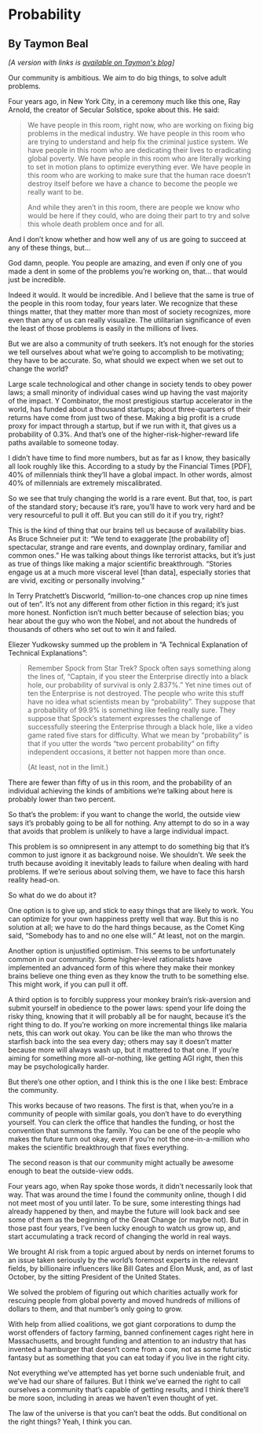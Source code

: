 # Probability
## By Taymon Beal

*[A version with links is [available on Taymon's blog](https://anomalybeta.com/2016/12/18/probability-a-moment-of-darkness/)]*

Our community is ambitious. We aim to do big things, to solve adult problems.

Four years ago, in New York City, in a ceremony much like this one, Ray Arnold, the creator of Secular Solstice, spoke about this. He said:

> We have people in this room, right now, who are working on fixing big problems in the medical industry. We have people in this room who are trying to understand and help fix the criminal justice system. We have people in this room who are dedicating their lives to eradicating global poverty. We have people in this room who are literally working to set in motion plans to optimize everything ever. We have people in this room who are working to make sure that the human race doesn’t destroy itself before we have a chance to become the people we really want to be.
> 
> And while they aren’t in this room, there are people we know who would be here if they could, who are doing their part to try and solve this whole death problem once and for all.

And I don’t know whether and how well any of us are going to succeed at any of these things, but…

God damn, people. You people are amazing, and even if only one of you made a dent in some of the problems you’re working on, that… that would just be incredible.

Indeed it would. It would be incredible. And I believe that the same is true of the people in this room today, four years later. We recognize that these things matter, that they matter more than most of society recognizes, more even than any of us can really visualize. The utilitarian significance of even the least of those problems is easily in the millions of lives.

But we are also a community of truth seekers. It’s not enough for the stories we tell ourselves about what we’re going to accomplish to be motivating; they have to be accurate. So, what should we expect when we set out to change the world?

Large scale technological and other change in society tends to obey power laws; a small minority of individual cases wind up having the vast majority of the impact. Y Combinator, the most prestigious startup accelerator in the world, has funded about a thousand startups; about three-quarters of their returns have come from just two of these. Making a big profit is a crude proxy for impact through a startup, but if we run with it, that gives us a probability of 0.3%. And that’s one of the higher-risk-higher-reward life paths available to someone today.

I didn’t have time to find more numbers, but as far as I know, they basically all look roughly like this. According to a study by the Financial Times [PDF], 40% of millennials think they’ll have a global impact. In other words, almost 40% of millennials are extremely miscalibrated.

So we see that truly changing the world is a rare event. But that, too, is part of the standard story; because it’s rare, you’ll have to work very hard and be very resourceful to pull it off. But you can still do it if you try, right?

This is the kind of thing that our brains tell us because of availability bias. As Bruce Schneier put it: “We tend to exaggerate [the probability of] spectacular, strange and rare events, and downplay ordinary, familiar and common ones.” He was talking about things like terrorist attacks, but it’s just as true of things like making a major scientific breakthrough. “Stories engage us at a much more visceral level [than data], especially stories that are vivid, exciting or personally involving.”

In Terry Pratchett’s Discworld, “million-to-one chances crop up nine times out of ten”. It’s not any different from other fiction in this regard; it’s just more honest. Nonfiction isn’t much better because of selection bias; you hear about the guy who won the Nobel, and not about the hundreds of thousands of others who set out to win it and failed.

Eliezer Yudkowsky summed up the problem in “A Technical Explanation of Technical Explanations”:

> Remember Spock from Star Trek? Spock often says something along the lines of, “Captain, if you steer the Enterprise directly into a black hole, our probability of survival is only 2.837%.” Yet nine times out of ten the Enterprise is not destroyed. The people who write this stuff have no idea what scientists mean by “probability”. They suppose that a probability of 99.9% is something like feeling really sure. They suppose that Spock’s statement expresses the challenge of successfully steering the Enterprise through a black hole, like a video game rated five stars for difficulty. What we mean by “probability” is that if you utter the words “two percent probability” on fifty independent occasions, it better not happen more than once.
> 
> (At least, not in the limit.)

There are fewer than fifty of us in this room, and the probability of an individual achieving the kinds of ambitions we’re talking about here is probably lower than two percent.

So that’s the problem: if you want to change the world, the outside view says it’s probably going to be all for nothing. Any attempt to do so in a way that avoids that problem is unlikely to have a large individual impact.

This problem is so omnipresent in any attempt to do something big that it’s common to just ignore it as background noise. We shouldn’t. We seek the truth because avoiding it inevitably leads to failure when dealing with hard problems. If we’re serious about solving them, we have to face this harsh reality head-on.

So what do we do about it?

One option is to give up, and stick to easy things that are likely to work. You can optimize for your own happiness pretty well that way. But this is no solution at all; we have to do the hard things because, as the Comet King said, “Somebody has to and no one else will.” At least, not on the margin.

Another option is unjustified optimism. This seems to be unfortunately common in our community. Some higher-level rationalists have implemented an advanced form of this where they make their monkey brains believe one thing even as they know the truth to be something else. This might work, if you can pull it off.

A third option is to forcibly suppress your monkey brain’s risk-aversion and submit yourself in obedience to the power laws: spend your life doing the risky thing, knowing that it will probably all be for naught, because it’s the right thing to do. If you’re working on more incremental things like malaria nets, this can work out okay. You can be like the man who throws the starfish back into the sea every day; others may say it doesn’t matter because more will always wash up, but it mattered to that one. If you’re aiming for something more all-or-nothing, like getting AGI right, then this may be psychologically harder.

But there’s one other option, and I think this is the one I like best: Embrace the community.

This works because of two reasons. The first is that, when you’re in a community of people with similar goals, you don’t have to do everything yourself. You can clerk the office that handles the funding, or host the convention that summons the family. You can be one of the people who makes the future turn out okay, even if you’re not the one-in-a-million who makes the scientific breakthrough that fixes everything.

The second reason is that our community might actually be awesome enough to beat the outside-view odds.

Four years ago, when Ray spoke those words, it didn’t necessarily look that way. That was around the time I found the community online, though I did not meet most of you until later. To be sure, some interesting things had already happened by then, and maybe the future will look back and see some of them as the beginning of the Great Change (or maybe not). But in those past four years, I’ve been lucky enough to watch us grow up, and start accumulating a track record of changing the world in real ways.

We brought AI risk from a topic argued about by nerds on internet forums to an issue taken seriously by the world’s foremost experts in the relevant fields, by billionaire influencers like Bill Gates and Elon Musk, and, as of last October, by the sitting President of the United States.

We solved the problem of figuring out which charities actually work for rescuing people from global poverty and moved hundreds of millions of dollars to them, and that number’s only going to grow.

With help from allied coalitions, we got giant corporations to dump the worst offenders of factory farming, banned confinement cages right here in Massachusetts, and brought funding and attention to an industry that has invented a hamburger that doesn’t come from a cow, not as some futuristic fantasy but as something that you can eat today if you live in the right city.

Not everything we’ve attempted has yet borne such undeniable fruit, and we’ve had our share of failures. But I think we’ve earned the right to call ourselves a community that’s capable of getting results, and I think there’ll be more soon, including in areas we haven’t even thought of yet.

The law of the universe is that you can’t beat the odds. But conditional on the right things? Yeah, I think you can.

